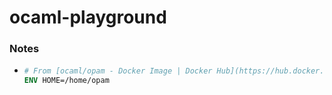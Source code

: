 ocaml-playground
================
### Notes
- ```Dockerfile
  # From [ocaml/opam - Docker Image | Docker Hub](https://hub.docker.com/r/ocaml/opam/)
  ENV HOME=/home/opam
  ```
